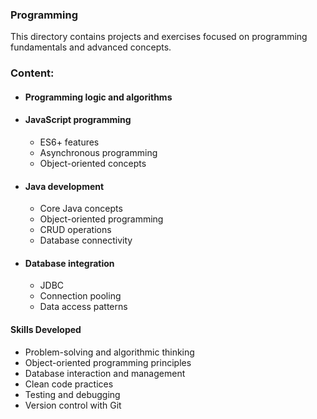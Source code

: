 ### Programming
This directory contains projects and exercises focused on programming fundamentals and advanced concepts.

### Content:

- #### Programming logic and algorithms


- #### JavaScript programming
  - ES6+ features
  - Asynchronous programming
  - Object-oriented concepts


- #### Java development
  - Core Java concepts
  - Object-oriented programming
  - CRUD operations
  - Database connectivity


- #### Database integration
  - JDBC
  - Connection pooling
  - Data access patterns


#### Skills Developed
  - Problem-solving and algorithmic thinking
  - Object-oriented programming principles
  - Database interaction and management
  - Clean code practices
  - Testing and debugging
  - Version control with Git
